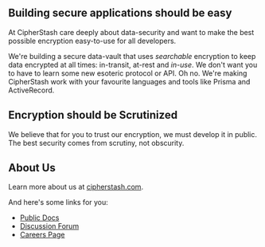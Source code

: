 ## Building secure applications should be easy

At CipherStash care deeply about data-security and want to make the best possible encryption easy-to-use for all
developers.

We're building a secure data-vault that uses _searchable_ encryption to keep data encrypted at all times: in-transit,
at-rest and *in-use*. We don't want you to have to learn some new esoteric protocol or API. Oh no. We're making
CipherStash work with your favourite languages and tools like Prisma and ActiveRecord.

## Encryption should be Scrutinized

We believe that for you to trust our encryption, we must develop it in public. The best security comes from scrutiny,
not obscurity.

## About Us

Learn more about us at [cipherstash.com](https://cipherstash.com).

And here's some links for you:

* [Public Docs](https://docs.cipherstash.com)
* [Discussion Forum](https://discuss.cipherstash.com)
* [Careers Page](https://cipherstash.com/careers)
